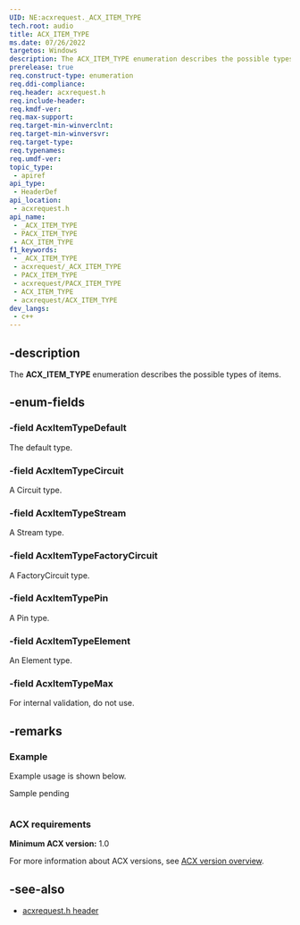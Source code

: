 ```yaml
---
UID: NE:acxrequest._ACX_ITEM_TYPE
tech.root: audio
title: ACX_ITEM_TYPE
ms.date: 07/26/2022
targetos: Windows
description: The ACX_ITEM_TYPE enumeration describes the possible types of items.
prerelease: true
req.construct-type: enumeration
req.ddi-compliance: 
req.header: acxrequest.h
req.include-header: 
req.kmdf-ver: 
req.max-support: 
req.target-min-winverclnt: 
req.target-min-winversvr: 
req.target-type: 
req.typenames: 
req.umdf-ver: 
topic_type:
 - apiref
api_type:
 - HeaderDef
api_location:
 - acxrequest.h
api_name:
 - _ACX_ITEM_TYPE
 - PACX_ITEM_TYPE
 - ACX_ITEM_TYPE
f1_keywords:
 - _ACX_ITEM_TYPE
 - acxrequest/_ACX_ITEM_TYPE
 - PACX_ITEM_TYPE
 - acxrequest/PACX_ITEM_TYPE
 - ACX_ITEM_TYPE
 - acxrequest/ACX_ITEM_TYPE
dev_langs:
 - c++
---
```


## -description

The **ACX_ITEM_TYPE** enumeration describes the possible types of items.

## -enum-fields

### -field AcxItemTypeDefault

The default type.

### -field AcxItemTypeCircuit

A Circuit type.

### -field AcxItemTypeStream

A Stream type.

### -field AcxItemTypeFactoryCircuit

A FactoryCircuit type.

### -field AcxItemTypePin

A Pin type.

### -field AcxItemTypeElement

An Element type.

### -field AcxItemTypeMax

For internal validation, do not use.

## -remarks

### Example

Example usage is shown below.

Sample pending

```cpp

```

### ACX requirements

**Minimum ACX version:** 1.0

For more information about ACX versions, see [ACX version overview](/windows-hardware/drivers/audio/acx-version-overview).

## -see-also

- [acxrequest.h header](index.md)
